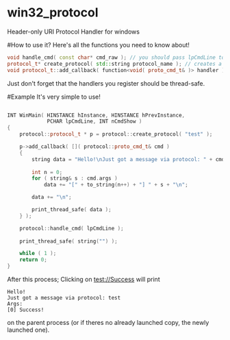 # win32_protocol
Header-only URI Protocol Handler for windows

#How to use it?
Here's all the functions you need to know about!
```C++
void handle_cmd( const char* cmd_raw ); // you should pass lpCmdLine to this function for everything to function properly
protocol_t* create_protocol( std::string protocol_name ); // creates a new protocol and registers it if it wasnt registered before so it can be used ( protocol_name://x/y/z/ )
void protocol_t::add_callback( function<void( proto_cmd_t& )> handler ); // lets you add a handler for the protocol
```

Just don't forget that the handlers you register should be thread-safe.

#Example
It's very simple to use!
```C++

INT WinMain( HINSTANCE hInstance, HINSTANCE hPrevInstance,
			 PCHAR lpCmdLine, INT nCmdShow )
{
	protocol::protocol_t * p = protocol::create_protocol( "test" );

	p->add_callback( []( protocol::proto_cmd_t& cmd )
	{
		string data = "Hello!\nJust got a message via protocol: " + cmd.procol_name + "\nArgs:\n";
		
		int n = 0;
		for ( string& s : cmd.args )
			data += "[" + to_string(n++) + "] " + s + "\n";

		data += "\n";

		print_thread_safe( data );
	} );

	protocol::handle_cmd( lpCmdLine );
	
	print_thread_safe( string("") );

	while ( 1 ); 
	return 0;
}
```
After this process;
Clicking on [test://Success](test://Success) will print 
```
Hello!
Just got a message via protocol: test
Args:
[0] Success!
```
on the parent process (or if theres no already launched copy, the newly launched one).